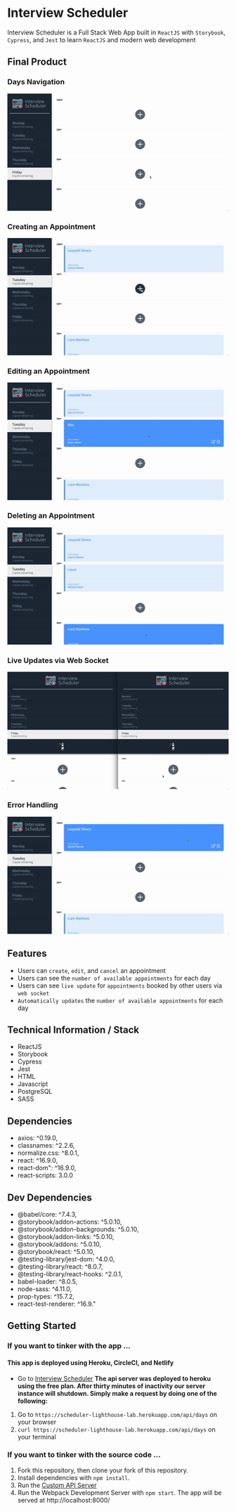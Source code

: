 # Interview Scheduler
Interview Scheduler is a Full Stack Web App built in `ReactJS` with `Storybook`, `Cypress`, and `Jest` to learn `ReactJS` and modern web development

## Final Product

### Days Navigation
![Days Navigation](https://github.com/MaxWong03/Scheduler/blob/master/docs/nav.gif)
### Creating an Appointment
![Creating Appointment](https://github.com/MaxWong03/Scheduler/blob/master/docs/create.gif)
### Editing an Appointment
![Editing Appointment](https://github.com/MaxWong03/Scheduler/blob/master/docs/edit.gif)
### Deleting an Appointment
![Deleting Appointment](https://github.com/MaxWong03/Scheduler/blob/master/docs/delete.gif)
### Live Updates via Web Socket
![Live Updates](https://github.com/MaxWong03/Scheduler/blob/master/docs/websocket.gif)
### Error Handling
![Error Handling](https://github.com/MaxWong03/Scheduler/blob/master/docs/error.gif)



## Features
* Users can `create`, `edit`, and `cancel` an appointment
* Users can see the `number of available appointments` for each day
* Users can see `live update` for `appointments` booked by other users via `web socket`
* `Automatically updates` the `number of available appointments` for each day 

## Technical Information / Stack
* ReactJS
* Storybook
* Cypress
* Jest
* HTML
* Javascript
* PostgreSQL
* SASS

## Dependencies
* axios: ^0.19.0,
* classnames: ^2.2.6,
* normalize.css: ^8.0.1,
* react: ^16.9.0,
* react-dom": ^16.9.0,
* react-scripts: 3.0.0 

## Dev Dependencies
* @babel/core: ^7.4.3,
* @storybook/addon-actions: ^5.0.10,
* @storybook/addon-backgrounds: ^5.0.10,
* @storybook/addon-links: ^5.0.10,
* @storybook/addons: ^5.0.10,
* @storybook/react: ^5.0.10,
* @testing-library/jest-dom: ^4.0.0,
* @testing-library/react: ^8.0.7,
* @testing-library/react-hooks: ^2.0.1,
* babel-loader: ^8.0.5,
* node-sass: ^4.11.0,
* prop-types: ^15.7.2,
* react-test-renderer: ^16.9."

## Getting Started
### If you want to tinker with the app ...
#### This app is deployed using Heroku, CircleCI, and Netlify
* Go to [Interview Scheduler](https://sharp-fermat-58b310.netlify.com)
**The api server was deployed to heroku using the free plan. After thirty minutes of inactivity our server instance will shutdown. Simply make a request by doing one of the following:**
1) Go to `https://scheduler-lighthouse-lab.herokuapp.com/api/days` on your browser
2) `curl https://scheduler-lighthouse-lab.herokuapp.com/api/days` on your terminal

### If you want to tinker with the source code ...
1) Fork this repository, then clone your fork of this repository.
2) Install dependencies with `npm install`.
3) Run the [Custom API Server](https://github.com/lighthouse-labs/scheduler-api)
4) Run the Webpack Development Server with `npm start`. The app will be served at http://localhost:8000/



